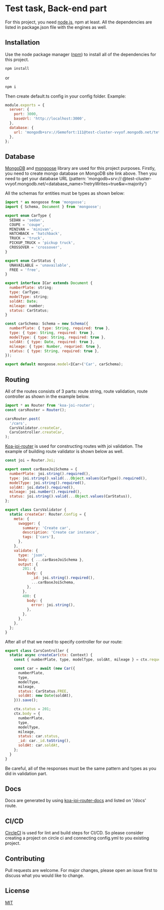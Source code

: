 # Test task, Back-end part

For this project, you need [node.js](https://nodejs.org/en/), npm at least. All the dependencies are listed in package.json file with the engines as well.

## Installation

Use the node package manager ([npm](https://www.npmjs.com/)) to install all of the dependencies for this project.

```bash
npm install
```
or
```bash
npm i
```

Then create default.ts config in your config folder.
Example:
```js
module.exports = {
  server: {
    port: 3000,
    baseUrl: 'http://localhost:3000',
  },
  database: {
    url: 'mongodb+srv://Gemofort:111@test-cluster-vvyof.mongodb.net/tets-back?retryWrites=true&w=majority',
  },
};
```

## Database

[MongoDB](https://www.mongodb.com/) and [mongoose](https://mongoosejs.com/) library are used for this project purposes.
Firstly, you need to create mongo database on MongoDB site link above. Then you need to get your database URL (pattern: 'mongodb+srv://<username>:<password>@test-cluster-vvyof.mongodb.net/<database_name>?retryWrites=true&w=majority')

All the schemas for entities must be types as shown below:
```js
import * as mongoose from 'mongoose';
import { Schema, Document } from 'mongoose';

export enum CarType {
  SEDAN = 'sedan',
  COUPE = 'coupe',
  MINIVAN = 'minivan',
  HATCHBACK = 'hatchback',
  TRUCK = 'truck',
  PICKUP_TRUCK = 'pickup truck',
  CROSSOVER = 'crossover',
}

export enum CarStatus {
  UNAVAILABLE = 'unavailable',
  FREE = 'free',
}

export interface ICar extends Document {
  numberPlate: string;
  type: CarType;
  modelType: string;
  soldAt: Date;
  mileage: number;
  status: CarStatus;
}

const carSchema: Schema = new Schema({
  numberPlate: { type: String, required: true },
  type: { type: String, required: true },
  modelType: { type: String, required: true },
  soldAt: { type: Date, required: true },
  mileage: { type: Number, requried: true },
  status: { type: String, required: true },
});

export default mongoose.model<ICar>('Car', carSchema);

```


## Routing

All of the routes consists of 3 parts: route string, route validation, route controller as shown in the example below.
```js
import * as Router from 'koa-joi-router';
const carsRouter = Router();

carsRouter.post(
  '/cars',
  CarsValidator.createCar,
  CarsController.createCar,
);
```

[Koa-joi-router](https://www.npmjs.com/package/koa-joi-router) is used for constructing routes with joi validation. The example of building route validator is shown below as well.
```js
const joi = Router.Joi;

export const carBaseJoiSchema = {
  numberPlate: joi.string().required(),
  type: joi.string().valid(...Object.values(CarType)).required(),
  modelType: joi.string().required(),
  soldAt: joi.date().required(),
  mileage: joi.number().required(),
  status: joi.string().valid(...Object.values(CarStatus)),
};

export class CarsValidator {
  static createCar: Router.Config = {
    meta: {
      swagger: {
        summary: 'Create car',
        description: 'Create car instance',
        tags: ['cars'],
      },
    },
    validate: {
      type: 'json',
      body: { ...carBaseJoiSchema },
      output: {
        201: {
          body: {
            _id: joi.string().required(),
            ...carBaseJoiSchema,
          },
        },
        400: {
          body: {
            error: joi.string(),
          },
        },
      },
    },
  };
}
```

After all of that we need to specify controller for our route:
```js
export class CarsController {
  static async createCar(ctx: Context) {
    const { numberPlate, type, modelType, soldAt, mileage } = ctx.request.body;

    const car = await (new Car({
      numberPlate,
      type,
      modelType,
      mileage,
      status: CarStatus.FREE,
      soldAt: new Date(soldAt),
    })).save();

    ctx.status = 201;
    ctx.body = {
      numberPlate,
      type,
      modelType,
      mileage,
      status: car.status,
      _id: car._id.toString(),
      soldAt: car.soldAt,
    };
  }
}
```

Be careful, all of the responses must be the same pattern and types as you did in validation part.

## Docs

Docs are generated by using [koa-joi-router-docs](https://www.npmjs.com/package/koa-joi-router-docs) and listed on '/docs' route.

## CI/CD

[CircleCI](https://app.circleci.com/) is used for lint and build steps for CI/CD. So please consider creating a project on circle ci and connecting config.yml to you existing project.

## Contributing
Pull requests are welcome. For major changes, please open an issue first to discuss what you would like to change.

## License
[MIT](https://choosealicense.com/licenses/mit/)
